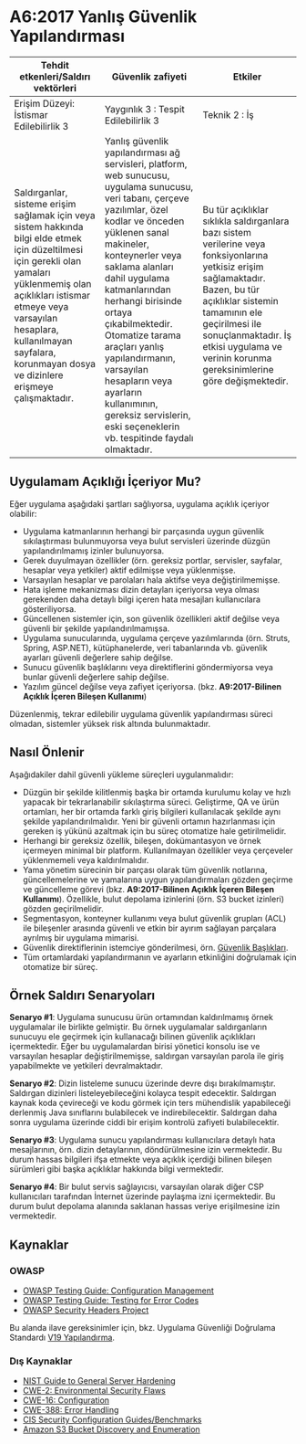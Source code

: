 # A6:2017 Yanlış Güvenlik Yapılandırması

| Tehdit etkenleri/Saldırı vektörleri | Güvenlik zafiyeti           | Etkiler               |
| -- | -- | -- |
| Erişim Düzeyi: İstismar Edilebilirlik 3 | Yaygınlık 3 : Tespit Edilebilirlik 3 | Teknik 2 : İş |
| Saldırganlar, sisteme erişim sağlamak için veya sistem hakkında bilgi elde etmek için düzeltilmesi için gerekli olan yamaları yüklenmemiş olan açıklıkları istismar etmeye veya varsayılan hesaplara, kullanılmayan sayfalara, korunmayan dosya ve dizinlere erişmeye çalışmaktadır. | Yanlış güvenlik yapılandırması ağ servisleri, platform, web sunucusu, uygulama sunucusu, veri tabanı, çerçeve yazılımlar, özel kodlar ve önceden yüklenen sanal makineler, konteynerler veya saklama alanları dahil uygulama katmanlarından herhangi birisinde ortaya çıkabilmektedir. Otomatize tarama araçları yanlış yapılandırmanın, varsayılan hesapların veya ayarların kullanımının, gereksiz servislerin, eski seçeneklerin vb. tespitinde faydalı olmaktadır. | Bu tür açıklıklar sıklıkla saldırganlara bazı sistem verilerine veya fonksiyonlarına yetkisiz erişim sağlamaktadır. Bazen, bu tür açıklıklar sistemin tamamının ele geçirilmesi ile sonuçlanmaktadır. İş etkisi uygulama ve verinin korunma gereksinimlerine göre değişmektedir. |

## Uygulamam Açıklığı İçeriyor Mu?

Eğer uygulama aşağıdaki şartları sağlıyorsa, uygulama açıklık içeriyor olabilir:

* Uygulama katmanlarının herhangi bir parçasında uygun güvenlik sıkılaştırması bulunmuyorsa veya bulut servisleri üzerinde düzgün yapılandırılmamış izinler bulunuyorsa.
* Gerek duyulmayan özellikler (örn. gereksiz portlar, servisler, sayfalar, hesaplar veya yetkiler) aktif edilmişse veya yüklenmişse.
* Varsayılan hesaplar ve parolaları hala aktifse veya değiştirilmemişse.
* Hata işleme mekanizması dizin detayları içeriyorsa veya olması gerekenden daha detaylı bilgi içeren hata mesajları kullanıcılara gösteriliyorsa.
* Güncellenen sistemler için, son güvenlik özellikleri aktif değilse veya güvenli bir şekilde yapılandırılmamışsa.
* Uygulama sunucularında, uygulama çerçeve yazılımlarında (örn. Struts, Spring, ASP.NET), kütüphanelerde, veri tabanlarında vb. güvenlik ayarları güvenli değerlere sahip değilse.
* Sunucu güvenlik başlıklarını veya direktiflerini göndermiyorsa veya bunlar güvenli değerlere sahip değilse.
* Yazılım güncel değilse veya zafiyet içeriyorsa. (bkz. **A9:2017-Bilinen Açıklık İçeren Bileşen Kullanımı**)

Düzenlenmiş, tekrar edilebilir uygulama  güvenlik yapılandırması süreci olmadan, sistemler yüksek risk altında bulunmaktadır.

## Nasıl Önlenir

Aşağıdakiler dahil güvenli yükleme süreçleri uygulanmalıdır:

* Düzgün bir şekilde kilitlenmiş başka bir ortamda kurulumu kolay ve hızlı yapacak bir tekrarlanabilir sıkılaştırma süreci. Geliştirme, QA ve ürün ortamları, her bir ortamda farklı giriş bilgileri kullanılacak şekilde aynı şekilde yapılandırılmalıdır. Yeni bir güvenli ortamın hazırlanması için gereken iş yükünü azaltmak için bu süreç otomatize hale getirilmelidir.
* Herhangi bir gereksiz özellik, bileşen, dokümantasyon ve örnek içermeyen minimal bir platform. Kullanılmayan özellikler veya çerçeveler yüklenmemeli veya kaldırılmalıdır.
* Yama yönetim sürecinin bir parçası olarak tüm güvenlik notlarına, güncellemelerine ve yamalarına uygun yapılandırmaları gözden geçirme ve güncelleme görevi (bkz. **A9:2017-Bilinen Açıklık İçeren Bileşen Kullanımı**). Özellikle, bulut depolama izinlerini (örn. S3 bucket izinleri) gözden geçirilmelidir.
* Segmentasyon, konteyner kullanımı veya bulut güvenlik grupları (ACL) ile bileşenler arasında güvenli ve etkin bir ayırım sağlayan parçalara ayrılmış bir uygulama mimarisi.
* Güvenlik direktiflerinin istemciye gönderilmesi, örn. [Güvenlik Başlıkları](https://www.owasp.org/index.php/OWASP_Secure_Headers_Project).
* Tüm ortamlardaki yapılandırmanın ve ayarların etkinliğini doğrulamak için otomatize bir süreç.

## Örnek Saldırı Senaryoları

**Senaryo #1**: Uygulama sunucusu ürün ortamından kaldırılmamış örnek uygulamalar ile birlikte gelmiştir. Bu örnek uygulamalar saldırganların sunucuyu ele geçirmek için kullanacağı bilinen güvenlik açıklıkları içermektedir. Eğer bu uygulamalardan birisi yönetici konsolu ise ve varsayılan hesaplar değiştirilmemişse, saldırgan varsayılan parola ile giriş yapabilmekte ve yetkileri devralmaktadır.

**Senaryo #2**: Dizin listeleme sunucu üzerinde devre dışı bırakılmamıştır. Saldırgan dizinleri listeleyebileceğini kolayca tespit edecektir. Saldırgan kaynak koda çevireceği ve kodu görmek için ters mühendislik yapabileceği derlenmiş Java sınıflarını bulabilecek ve indirebilecektir. Saldırgan daha sonra uygulama üzerinde ciddi bir erişim kontrolü zafiyeti bulabilecektir.

**Senaryo #3**: Uygulama sunucu yapılandırması kullanıcılara detaylı hata mesajlarının, örn. dizin detaylarının, döndürülmesine izin vermektedir. Bu durum hassas bilgileri ifşa etmekte veya açıklık içerdiği bilinen bileşen sürümleri gibi başka açıklıklar hakkında bilgi vermektedir.

**Senaryo #4**: Bir bulut servis sağlayıcısı, varsayılan olarak diğer CSP kullanıcıları tarafından İnternet üzerinde paylaşma izni içermektedir. Bu durum bulut depolama alanında saklanan hassas veriye erişilmesine izin vermektedir.

## Kaynaklar

### OWASP

* [OWASP Testing Guide: Configuration Management](https://www.owasp.org/index.php/Testing_for_configuration_management)
* [OWASP Testing Guide: Testing for Error Codes](https://www.owasp.org/index.php/Testing_for_Error_Code_(OWASP-IG-006))
* [OWASP Security Headers Project](https://www.owasp.org/index.php/OWASP_Secure_Headers_Project)

Bu alanda ilave gereksinimler için, bkz. Uygulama Güvenliği Doğrulama Standardı [V19 Yapılandırma](https://www.owasp.org/index.php/ASVS_V19_Configuration).

### Dış Kaynaklar

* [NIST Guide to General Server Hardening](https://csrc.nist.gov/publications/detail/sp/800-123/final)
* [CWE-2: Environmental Security Flaws](https://cwe.mitre.org/data/definitions/2.html)
* [CWE-16: Configuration](https://cwe.mitre.org/data/definitions/16.html)
* [CWE-388: Error Handling](https://cwe.mitre.org/data/definitions/388.html)
* [CIS Security Configuration Guides/Benchmarks](https://www.cisecurity.org/cis-benchmarks/)
* [Amazon S3 Bucket Discovery and Enumeration](https://blog.websecurify.com/2017/10/aws-s3-bucket-discovery.html)
